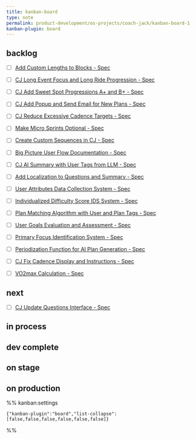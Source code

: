 ```yaml
---
title: kanban-board
type: note
permalink: product-development/os-projects/coach-jack/kanban-board-1
kanban-plugin: board
---
```


## backlog

- [ ] [Add Custom Lengths to Blocks - Spec](Add%20Custom%20Lengths%20to%20Blocks%20-%20Spec.md)
- [ ] [CJ Long Event Focus and Long Ride Progression - Spec](CJ%20Long%20Event%20Focus%20and%20Long%20Ride%20Progression%20-%20Spec.md)
- [ ] [CJ Add Sweet Spot Progressions A+ and B+ - Spec](backlogs/CJ%20Add%20Sweet%20Spot%20Progressions%20A%2B%20and%20B%2B%20-%20Spec.md)
- [ ] [CJ Add Popup and Send Email for New Plans - Spec](CJ%20Add%20Popup%20and%20Send%20Email%20for%20New%20Plans%20-%20Spec.md)
- [ ] [CJ Reduce Excessive Cadence Targets - Spec](CJ%20Reduce%20Excessive%20Cadence%20Targets%20-%20Spec.md)
- [ ] [Make Micro Sprints Optional - Spec](Make%20Micro%20Sprints%20Optional%20-%20Spec.md)
- [ ] [Create Custom Sequences in CJ - Spec](Create%20Custom%20Sequences%20in%20CJ%20-%20Spec.md)
- [ ] [Big Picture User Flow Documentation - Spec](Big%20Picture%20User%20Flow%20Documentation%20-%20Spec.md)
- [ ] [CJ AI Summary with User Tags from LLM - Spec](CJ%20AI%20Summary%20with%20User%20Tags%20from%20LLM%20-%20Spec.md)
- [ ] [Add Localization to Questions and Summary - Spec](Add%20Localization%20to%20Questions%20and%20Summary%20-%20Spec.md)
- [ ] [User Attributes Data Collection System - Spec](User%20Attributes%20Data%20Collection%20System%20-%20Spec.md)
- [ ] [Individualized Difficulty Score IDS System - Spec](Individualized%20Difficulty%20Score%20IDS%20System%20-%20Spec.md)
- [ ] [Plan Matching Algorithm with User and Plan Tags - Spec](Plan%20Matching%20Algorithm%20with%20User%20and%20Plan%20Tags%20-%20Spec.md)
- [ ] [User Goals Evaluation and Assessment - Spec](User%20Goals%20Evaluation%20and%20Assessment%20-%20Spec.md)
- [ ] [Primary Focus Identification System - Spec](Primary%20Focus%20Identification%20System%20-%20Spec.md)
- [ ] [Periodization Function for AI Plan Generation - Spec](Periodization%20Function%20for%20AI%20Plan%20Generation%20-%20Spec.md)
- [ ] [CJ Fix Cadence Display and Instructions - Spec](CJ%20Fix%20Cadence%20Display%20and%20Instructions%20-%20Spec.md)
- [ ] [VO2max Calculation - Spec](VO2max%20Calculation%20-%20Spec.md)


## next

- [ ] [CJ Update Questions Interface - Spec](CJ%20Update%20Questions%20Interface%20-%20Spec.md)


## in process



## dev complete



## on stage



## on production





%% kanban:settings
```
{"kanban-plugin":"board","list-collapse":[false,false,false,false,false,false]}
```
%%